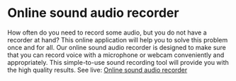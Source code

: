 # Online sound audio recorder
How often do you need to record some audio, but you do not have a recorder at hand? This online application will help you to solve this problem once and for all. Our online sound audio recorder is designed to make sure that you can record voice with a microphone or webcam conveniently and appropriately. This simple-to-use sound recording tool will provide you with the high quality results.
See live: [Online sound audio recorder](http://toolster.net/sound_recorder)
